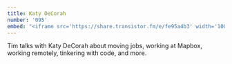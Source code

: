 ```yaml
---
title: Katy DeCorah
number: '095'
embed: "<iframe src='https://share.transistor.fm/e/fe95a4b3' width='100%' height='180' frameborder='0' scrolling='no' seamless='true'></iframe>"
---
```

Tim talks with Katy DeCorah about moving jobs, working at Mapbox, working remotely, tinkering with code, and more.
